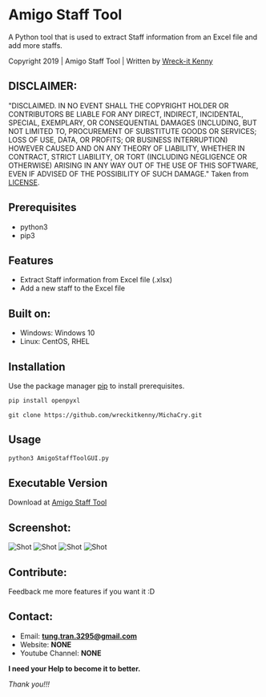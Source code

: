 # Amigo Staff Tool
A Python tool that is used to extract Staff information from an Excel file and add more staffs.

Copyright 2019 | Amigo Staff Tool | Written by [Wreck-it Kenny](https://github.com/wreckitkenny)

## DISCLAIMER: 
"DISCLAIMED. IN NO EVENT SHALL THE COPYRIGHT HOLDER OR CONTRIBUTORS BE LIABLE
FOR ANY DIRECT, INDIRECT, INCIDENTAL, SPECIAL, EXEMPLARY, OR CONSEQUENTIAL
DAMAGES (INCLUDING, BUT NOT LIMITED TO, PROCUREMENT OF SUBSTITUTE GOODS OR
SERVICES; LOSS OF USE, DATA, OR PROFITS; OR BUSINESS INTERRUPTION) HOWEVER
CAUSED AND ON ANY THEORY OF LIABILITY, WHETHER IN CONTRACT, STRICT LIABILITY,
OR TORT (INCLUDING NEGLIGENCE OR OTHERWISE) ARISING IN ANY WAY OUT OF THE USE
OF THIS SOFTWARE, EVEN IF ADVISED OF THE POSSIBILITY OF SUCH DAMAGE." Taken from [LICENSE](LICENSE).

## Prerequisites
* python3
* pip3

## Features 
- Extract Staff information from Excel file (.xlsx)
- Add a new staff to the Excel file

## Built on:
+ Windows: Windows 10
+ Linux: CentOS, RHEL

## Installation
Use the package manager [pip](https://pip.pypa.io/en/stable/) to install prerequisites.

```powershell
pip install openpyxl 
```
```
git clone https://github.com/wreckitkenny/MichaCry.git
```

## Usage
```python
python3 AmigoStaffToolGUI.py
```
## Executable Version
Download at [Amigo Staff Tool](https://bit.ly/2XHYN6n)

## Screenshot:
![Shot](https://github.com/wreckitkenny/AmigoStaffTool/Screeshot/Screenshot_1.png)
![Shot](https://github.com/wreckitkenny/AmigoStaffTool/Screeshot/Screenshot_2.png)
![Shot](https://github.com/wreckitkenny/AmigoStaffTool/Screeshot/Screenshot_3.png)
![Shot](https://github.com/wreckitkenny/AmigoStaffTool/Screeshot/Screenshot_4.png)

## Contribute:
Feedback me more features if you want it :D

## Contact:
- Email: **tung.tran.3295@gmail.com**
- Website: **NONE**
- Youtube Channel: **NONE**

**I need your Help to become it to better.** 

*Thank you!!!*